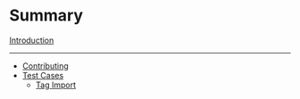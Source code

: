 # Summary

[Introduction](./introduction.md)

---

- [Contributing](./contributing/README.md)
- [Test Cases](./test-cases/README.md)
  - [Tag Import](./test-cases/tag-import/README.md)
